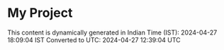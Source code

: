 # My Project

This content is dynamically generated in Indian Time (IST): 2024-04-27 18:09:04 IST
Converted to UTC: 2024-04-27 12:39:04 UTC
